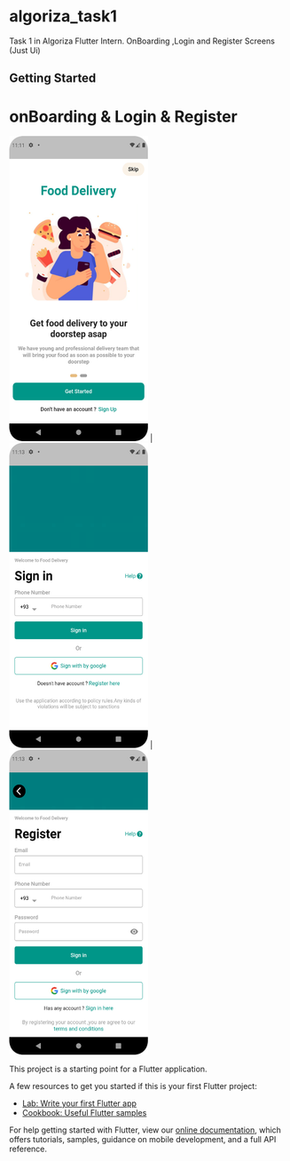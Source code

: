 # algoriza_task1

Task 1 in Algoriza Flutter Intern.
OnBoarding ,Login and Register Screens (Just Ui) 

## Getting Started
# onBoarding & Login & Register

<img src="onBoarding.png" width="250" height="550"> | <img src="Login.png" width="250" height="550"> | <img src="Register.png" width="250" height="550">



This project is a starting point for a Flutter application.

A few resources to get you started if this is your first Flutter project:

- [Lab: Write your first Flutter app](https://flutter.dev/docs/get-started/codelab)
- [Cookbook: Useful Flutter samples](https://flutter.dev/docs/cookbook)

For help getting started with Flutter, view our
[online documentation](https://flutter.dev/docs), which offers tutorials,
samples, guidance on mobile development, and a full API reference.
